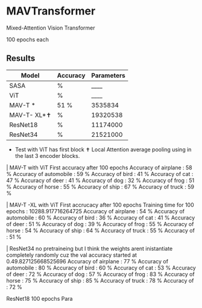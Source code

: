# MAVTransformer
Mixed-Attention Vision Transformer

100 epochs each

## Results

|Model      | Accuracy | Parameters |
|-----------|----------|------------|
|SASA       |         %|        ____|
|ViT        |         %|        ____|
|MAV-T *    |      51 %|     3535834|
|MAV-T- XL*✝|         %|    19320538|
|ResNet18   |         %|    11174000|
|ResNet34   |         %|    21521000|
* Test with ViT has first block
✝ Local Attention average pooling using in the last 3 encoder blocks.

| MAV-T with ViT First accuracy after 100 epochs
Accuracy of airplane : 58 %
Accuracy of automobile : 59 %
Accuracy of  bird : 41 %
Accuracy of   cat : 47 %
Accuracy of  deer : 41 %
Accuracy of   dog : 32 %
Accuracy of  frog : 51 %
Accuracy of horse : 55 %
Accuracy of  ship : 67 %
Accuracy of truck : 59 %

| MAV-T -XL with ViT First accrucacy after 100 epochs
Training time for 100 epochs : 10288.917716264725
Accuracy of airplane : 54 %
Accuracy of automobile : 60 %
Accuracy of  bird : 36 %
Accuracy of   cat : 41 %
Accuracy of  deer : 51 %
Accuracy of   dog : 39 %
Accuracy of  frog : 55 %
Accuracy of horse : 54 %
Accuracy of  ship : 64 %
Accuracy of truck : 55 %
Accuracy of : 51 %


| ResNet34 no pretraineing but I think the weights arent inistantiate completely randomly cuz the val accuracy started at 0.49.827125668525696
Accuracy of airplane : 77 %
Accuracy of automobile : 80 %
Accuracy of  bird : 60 %
Accuracy of   cat : 53 %
Accuracy of  deer : 72 %
Accuracy of   dog : 57 %
Accuracy of  frog : 83 %
Accuracy of horse : 75 %
Accuracy of  ship : 85 %
Accuracy of truck : 78 %
Accuracy of : 72 %

ResNet18 100 epochs
Para

